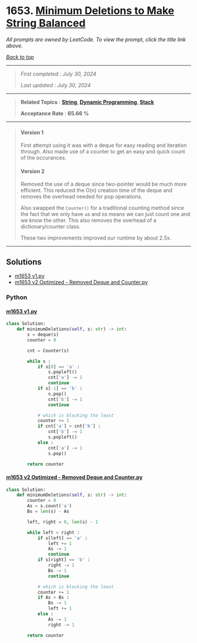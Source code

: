 # 1653. [Minimum Deletions to Make String Balanced](<https://leetcode.com/problems/minimum-deletions-to-make-string-balanced>)

*All prompts are owned by LeetCode. To view the prompt, click the title link above.*

*[Back to top](<../README.md>)*

------

> *First completed : July 30, 2024*
>
> *Last updated : July 30, 2024*

------

> **Related Topics** : **[String](<by_topic/String.md>), [Dynamic Programming](<by_topic/Dynamic Programming.md>), [Stack](<by_topic/Stack.md>)**
>
> **Acceptance Rate** : **65.66 %**

------

> #### Version 1
> First attempt using it was with a deque for easy 
> reading and iteration through. Also made use of a counter 
> to get an easy and quick count of the occurances.
> 
> #### Version 2
> Removed the use of a deque since two-pointer would be much 
> more efficient. This reduced the O(n) creation time of the deque 
> and removes the overhead needed for pop operations. 
> 
> Also swapped the `Counter()` for a traditional counting method 
> since the fact that we only have `a`s and `b`s means we can 
> just count one and we know the other. This also removes the 
> overhead of a dictionary/counter class.
> 
> These two improvements improved our runtime by about 2.5x.

------

## Solutions

- [m1653 v1.py](<../my-submissions/m1653 v1.py>)
- [m1653 v2 Optimized - Removed Deque and Counter.py](<../my-submissions/m1653 v2 Optimized - Removed Deque and Counter.py>)
### Python
#### [m1653 v1.py](<../my-submissions/m1653 v1.py>)
```Python
class Solution:
    def minimumDeletions(self, s: str) -> int:
        s = deque(s)
        counter = 0

        cnt = Counter(s)

        while s :
            if s[0] == 'a' :
                s.popleft()
                cnt['a'] -= 1
                continue
            if s[-1] == 'b' :
                s.pop()
                cnt['b'] -= 1
                continue

            # which is blocking the least
            counter += 1
            if cnt['a'] > cnt['b'] :
                cnt['b'] -= 1
                s.popleft()
            else :
                cnt['a'] -= 1
                s.pop()

        return counter
```

#### [m1653 v2 Optimized - Removed Deque and Counter.py](<../my-submissions/m1653 v2 Optimized - Removed Deque and Counter.py>)
```Python
class Solution:
    def minimumDeletions(self, s: str) -> int:
        counter = 0
        As = s.count('a')
        Bs = len(s) - As

        left, right = 0, len(s) - 1

        while left < right :
            if s[left] == 'a' :
                left += 1
                As -= 1
                continue
            if s[right] == 'b' :
                right -= 1
                Bs -= 1
                continue

            # which is blocking the least
            counter += 1
            if As > Bs :
                Bs -= 1
                left += 1
            else :
                As -= 1
                right -= 1

        return counter
```


